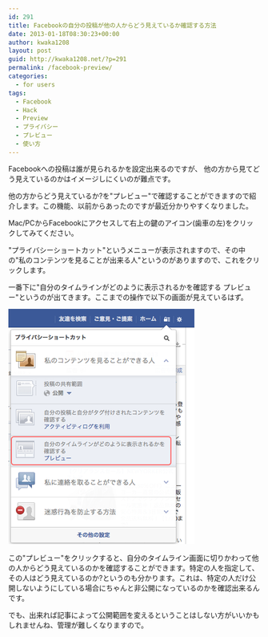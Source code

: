 ```yaml
---
id: 291
title: Facebookの自分の投稿が他の人からどう見えているか確認する方法
date: 2013-01-18T08:30:23+00:00
author: kwaka1208
layout: post
guid: http://kwaka1208.net/?p=291
permalink: /facebook-preview/
categories:
  - for users
tags:
  - Facebook
  - Hack
  - Preview
  - プライバシー
  - プレビュー
  - 使い方
---
```

Facebookへの投稿は誰が見られるかを設定出来るのですが、
他の方から見てどう見えているのかはイメージしにくいのが難点です。

他の方からどう見えているか?を"プレビュー"で確認することができますので紹介します。この機能、以前からあったのですが最近分かりやすくなりました。

Mac/PCからFacebookにアクセスして右上の鍵のアイコン(歯車の左)をクリックしてみてください。

"プライバシーショートカット"というメニューが表示されますので、その中の"私のコンテンツを見ることが出来る人"というのがありますので、これをクリックします。

一番下に"自分のタイムラインがどのように表示されるかを確認する プレビュー"というのが出てきます。ここまでの操作で以下の画面が見えているはず。

<img src="/assets/images/2013/01/preview.png" alt="Facebook Preview" width="372" height="469" class="alignnone size-full wp-image-292" />

この"プレビュー"をクリックすると、自分のタイムライン画面に切りかわって他の人からどう見えているのかを確認することができます。特定の人を指定して、その人はどう見えているのか?というのも分かります。これは、特定の人だけ公開しないようにしている場合にちゃんと非公開になっているのかを確認出来るんです。

でも、出来れば記事によって公開範囲を変えるということはしない方がいいかもしれませんね、管理が難しくなりますので。